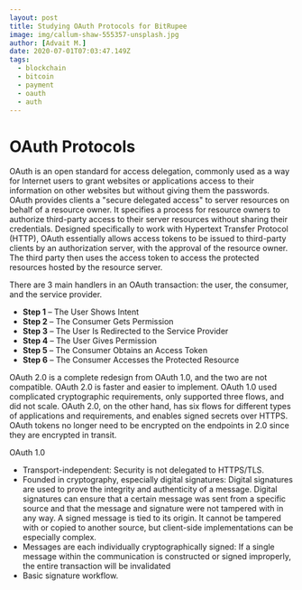 ```yaml
---
layout: post
title: Studying OAuth Protocols for BitRupee
image: img/callum-shaw-555357-unsplash.jpg
author: [Advait M.]
date: 2020-07-01T07:03:47.149Z
tags:
  - blockchain
  - bitcoin
  - payment
  - oauth
  - auth
---
```


# OAuth Protocols

OAuth is an open standard for access delegation, commonly used as a way for Internet users to grant websites or applications access to their information on other websites but without giving them the passwords.
OAuth provides clients a "secure delegated access" to server resources on behalf of a resource owner. It specifies a process for resource owners to authorize third-party access to their server resources without sharing their credentials. Designed specifically to work with Hypertext Transfer Protocol (HTTP), OAuth essentially allows access tokens to be issued to third-party clients by an authorization server, with the approval of the resource owner. The third party then uses the access token to access the protected resources hosted by the resource server.

There are 3 main handlers in an OAuth transaction: the user, the consumer, and the service provider.
 - **Step 1** – The User Shows Intent  
 - **Step 2** – The Consumer Gets Permission  
 - **Step 3** – The User Is Redirected to the Service Provider  
 - **Step 4** – The User Gives Permission  
 - **Step 5** – The Consumer Obtains an Access Token  
 - **Step 6** – The Consumer Accesses the Protected Resource  

OAuth 2.0 is a complete redesign from OAuth 1.0, and the two are not compatible. OAuth 2.0 is faster and easier to implement. OAuth 1.0 used complicated cryptographic requirements, only supported three flows, and did not scale. OAuth 2.0, on the other hand, has six flows for different types of applications and requirements, and enables signed secrets over HTTPS. OAuth tokens no longer need to be encrypted on the endpoints in 2.0 since they are encrypted in transit.

OAuth 1.0
- Transport-independent: Security is not delegated to HTTPS/TLS.
- Founded in cryptography, especially digital signatures: Digital signatures are used to prove the integrity and authenticity of a message. Digital signatures can ensure that a certain message was sent from a specific source and that the message and signature were not tampered with in any way. A signed message is tied to its origin. It cannot be tampered with or copied to another source, but client-side implementations can be especially complex.
- Messages are each individually cryptographically signed: If a single message within the communication is constructed or signed improperly, the entire transaction will be invalidated
- Basic signature workflow.

